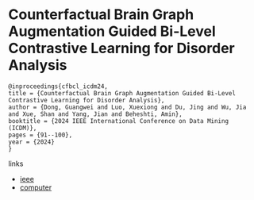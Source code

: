 # Counterfactual Brain Graph Augmentation Guided Bi-Level Contrastive Learning for Disorder Analysis

```
@inproceedings{cfbcl_icdm24,
title = {Counterfactual Brain Graph Augmentation Guided Bi-Level Contrastive Learning for Disorder Analysis},
author = {Dong, Guangwei and Luo, Xuexiong and Du, Jing and Wu, Jia and Xue, Shan and Yang, Jian and Beheshti, Amin},
booktitle = {2024 IEEE International Conference on Data Mining (ICDM)},
pages = {91--100},
year = {2024}
}
```

links
- [ieee](https://doi.org/10.1109/ICDM59182.2024.00016)
- [computer](https://doi.ieeecomputersociety.org/10.1109/ICDM59182.2024.00016)
